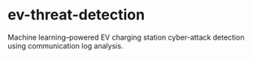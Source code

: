 # ev-threat-detection
Machine learning–powered EV charging station cyber-attack detection using communication log analysis.
